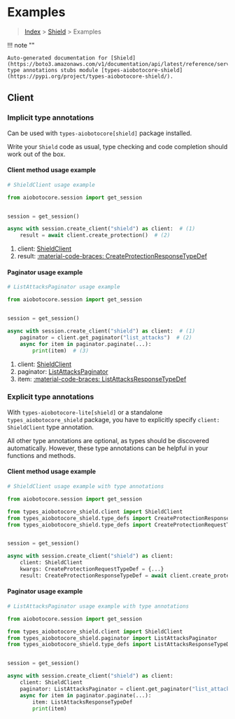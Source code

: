 # Examples

> [Index](../README.md) > [Shield](./README.md) > Examples

!!! note ""

    Auto-generated documentation for [Shield](https://boto3.amazonaws.com/v1/documentation/api/latest/reference/services/shield.html#shield)
    type annotations stubs module [types-aiobotocore-shield](https://pypi.org/project/types-aiobotocore-shield/).

## Client

### Implicit type annotations

Can be used with `types-aiobotocore[shield]` package installed.

Write your `Shield` code as usual,
type checking and code completion should work out of the box.



#### Client method usage example

```python
# ShieldClient usage example

from aiobotocore.session import get_session


session = get_session()

async with session.create_client("shield") as client:  # (1)
    result = await client.create_protection()  # (2)
```

1. client: [ShieldClient](./client.md)
2. result: [:material-code-braces: CreateProtectionResponseTypeDef](./type_defs.md#createprotectionresponsetypedef)



#### Paginator usage example

```python
# ListAttacksPaginator usage example

from aiobotocore.session import get_session


session = get_session()

async with session.create_client("shield") as client:  # (1)
    paginator = client.get_paginator("list_attacks")  # (2)
    async for item in paginator.paginate(...):
        print(item)  # (3)
```

1. client: [ShieldClient](./client.md)
2. paginator: [ListAttacksPaginator](./paginators.md#listattackspaginator)
3. item: [:material-code-braces: ListAttacksResponseTypeDef](./type_defs.md#listattacksresponsetypedef)




### Explicit type annotations

With `types-aiobotocore-lite[shield]`
or a standalone `types_aiobotocore_shield` package, you have to explicitly specify
`client: ShieldClient` type annotation.

All other type annotations are optional, as types should be discovered automatically.
However, these type annotations can be helpful in your functions and methods.


#### Client method usage example

```python
# ShieldClient usage example with type annotations

from aiobotocore.session import get_session

from types_aiobotocore_shield.client import ShieldClient
from types_aiobotocore_shield.type_defs import CreateProtectionResponseTypeDef
from types_aiobotocore_shield.type_defs import CreateProtectionRequestTypeDef


session = get_session()

async with session.create_client("shield") as client:
    client: ShieldClient
    kwargs: CreateProtectionRequestTypeDef = {...}
    result: CreateProtectionResponseTypeDef = await client.create_protection(**kwargs)
```



#### Paginator usage example

```python
# ListAttacksPaginator usage example with type annotations

from aiobotocore.session import get_session

from types_aiobotocore_shield.client import ShieldClient
from types_aiobotocore_shield.paginator import ListAttacksPaginator
from types_aiobotocore_shield.type_defs import ListAttacksResponseTypeDef


session = get_session()

async with session.create_client("shield") as client:
    client: ShieldClient
    paginator: ListAttacksPaginator = client.get_paginator("list_attacks")
    async for item in paginator.paginate(...):
        item: ListAttacksResponseTypeDef
        print(item)
```


